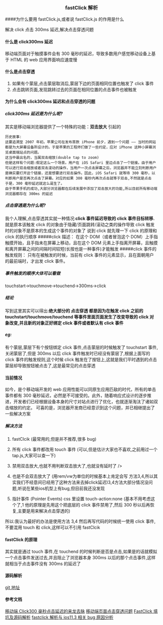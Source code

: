 ### <center>fastClick 解析</center>

####为什么要用 fastClick.js,或者说 fastClick.js 的作用是什么

解决 click 点击 300ms 延迟,解决点击穿透问题

#### 什么是 click300ms 延迟

移动端页面对于触摸事件会有 300 毫秒的延迟，导致多数用户感觉移动设备上基于 HTML 的 web 应用界面响应速度慢

#### 什么是点击穿透

1. 如果有个蒙层,点击蒙层取消后,蒙层下边的页面相同位置也触发了 click 事件
1. 点击跳转页面,发现跳转过去的页面在相同位置的点击事件也被触发

#### 为什么会有 click300ms 延迟和点击穿透的问题

##### click300ms 延迟是为什么呢?

其实是移动端浏览器提供了一个特殊的功能：<b>双击放大</b> 引起的

```
历史故事:
这要追溯至 2007 年初。苹果公司在发布首款 iPhone 前夕，遇到一个问题 —— 当时的网站都是为大屏幕设备所设计的。于是苹果的工程师们做了一些约定，应对 iPhone 这种小屏幕浏览桌面端站点的问题。
这当中最出名的，当属双击缩放(double tap to zoom)
但是这样有个问题:假定这么一个场景。用户在 iOS Safari 里边点击了一个链接。由于用户可以进行双击缩放或者双击滚动的操作，当用户一次点击屏幕之后，浏览器并不能立刻判断用户是确实要打开这个链接，还是想要进行双击操作。因此，iOS Safari 就等待 300 毫秒，以判断用户是否再次点击了屏幕。对应的如果 300 毫秒内再次点击就等于双击,不然就是点击
于是，300 毫秒延迟就这么诞生了。
由于苹果手机的成功,大部分浏览器都在后续发展中添加了双击放大的功能,所以目前所有移动端浏览器都存在 300ms 的延迟
```

##### 点击穿透是为什么呢?

我个人理解,点击穿透其实就一种情况:<b>click 事件延迟导致的 click 事件目标转移.</b>就是原本该触发 click 的对象由于隐藏/页面跳转/滚动之类的操作导致 click 触发时的对象不是原本的生成这个事件的对象了
说到 click 就先理一下 click 的原理和 click 的执行顺序
#####click 描述：
在这个 DOM（或者冒泡这个 DOM）上手指触摸开始，且手指未在屏幕上移动，且在这个 DOM 元素上手指离开屏幕，且触摸和离开屏幕之间的间隔时间较短(长按也是一种事件)才能触发
#####click 事件的触发规则：
只有在被触发的时候，当前有 click 事件的元素显示，且在面朝用户的最前端时，才出发 click 事件。

##### 事件触发的顺序大体可以看做

touchstart->touchmove->touchend->300ms->click

##### 结论

写到这里其实可以得出:<b>绝大部分的 点击穿透 都是因为在触发 click 之前的 touchstart/touchmove/touchend 等事件里面页面发生了改变导致的 click 对象改变,并且新的对象正好绑定 click 事件或者默认有 click 事件</b>

##### eg:

有个蒙层,蒙层下有个按钮绑定 click 事件,点击蒙层的时候触发了 touchstart 事件,关闭蒙层了,但是 300ms 以后 click 事件触发时已经没有蒙层了,根据上面写的 click 事件的触发规则,这个时候 click 触发在了按钮上,这就是我们平时遇到的点击蒙层却导致按钮被点击了,这是最常见的点击穿透

#### 当前情况

如今，是个移动端开发的 web 应用性能可以同原生应用匹敌的时代，所有的单击事件都有 300 毫秒延迟，必然是不可接受的。此外，随着响应式设计的逐步推进，开发者们已经根据设备本身的尺寸对站点进行了优化，也就逐渐淘汰了诸如双击缩放的约定。
可喜的是，浏览器开发商已经意识到这个问题，并已相继提出了一些解决方案

##### 解决方法

1. fastClcik (最常用的,但是并不推荐,很多 bug)

2. 所有 click 事件都改用 touch 事件 (可以,但是估计大家也不喜欢,之前用过一个 tap.js,大家可以查一下)

3. <meta name="viewport" content="user-scalable=no,initial-scale=1,maximum-scale=1"> 禁用双击放大,也就不用判断双击放大了,也就没有延时了 
   />

4. <meta name="viewport" content="width=device-width"></meta> 也是不会双击放大了 (用rem/vw为单位的时候基本上肯定会写 方法3,4,所以其实我们不经意间已经用了这种方法来去掉click延迟)3,4方法大部分情况没问题,听说在某些ios机型上有bug,但目前我还没发现

5. 指针事件 (Pointer Events) css 里设置 touch-action:none (基本不用考虑这个了,1️ 他的原理是先用这个把底层的 click 事件禁用了,然后 300 秒以后再恢复,主要是用来解决点击穿透的)

所以:我认为最好的办法是使用方法 3,4 然后再写代码的时候统一使用 click 事件,不要混用 touch 和 click,这样可以不引用 fastClcik

#### fastClick 的原理

其实就是通过 touch 事件,在 touchend 的时候判断是否是点击,如果是的话就模拟一个点击事件发送过去,并且阻止了浏览器本身 300ms 以后的那个点击事件,这样就相当于点击事件没有 300ms 的延迟了

#### 源码解析

[git 地址](https://github.com/dogsmall/markdown/blob/master/fastclick/fastclick.js)

#### 参考文档

[移动端 Click300 毫秒点击延迟的来龙去脉](https://www.cnblogs.com/dunken/p/4527869.html)
[移动端页面点击穿透问题](https://www.jianshu.com/p/77a3c89760a4)
[FastClick 填坑及源码解析](https://www.cnblogs.com/vajoy/p/5522114.html)
[fastclick 解析与 ios11.3 相关 bug 原因分析](https://segmentfault.com/a/1190000015234652)
